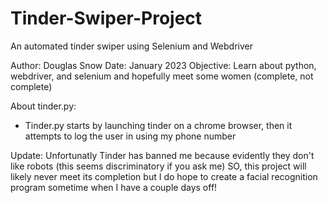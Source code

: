 # Tinder-Swiper-Project
An automated tinder swiper using Selenium and Webdriver

Author: Douglas Snow
Date: January 2023
Objective: Learn about python, webdriver, and selenium and hopefully meet some women (complete, not complete)

About tinder.py:
 - Tinder.py starts by launching tinder on a chrome browser, then it attempts to log the user in using my phone number 

Update:
Unfortunatly Tinder has banned me because evidently they don't like robots (this seems discriminatory if you ask me)
SO, this project will likely never meet its completion but I do hope to create a facial recognition program sometime when I have a couple days off!
